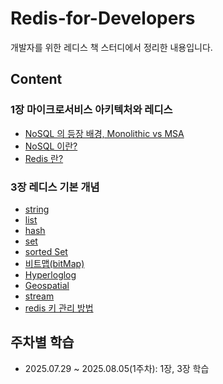# Redis-for-Developers
개발자를 위한 레디스 책 스터디에서 정리한 내용입니다. 

## Content
### 1장 마이크로서비스 아키텍처와 레디스
- [NoSQL 의 등장 배경, Monolithic vs MSA](chapter01/1.MSA.md)
- [NoSQL 이란?](chapter01/2.NoSQL.md)
- [Redis 란?](chapter01/3.Redis.md)

### 3장 레디스 기본 개념
- [string](chapter03/0.string.md)
- [list](chapter03/1.list.md)
- [hash](chapter03/2.hash.md)
- [set](chapter03/3.set.md)
- [sorted Set](chapter03/4.sortedSet.md)
- [비트맵(bitMap)](chapter03/5.bitmap.md)
- [Hyperloglog](chapter03/6.hyperloglog.md)
- [Geospatial](chapter03/7.geospatial.md)
- [stream](chapter03/8.stream.md)
- [redis 키 관리 방법](chapter03/9.key-command.md)

## 주차별 학습
- 2025.07.29 ~ 2025.08.05(1주차): 1장, 3장 학습